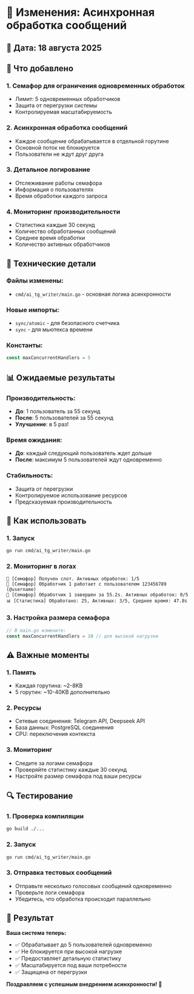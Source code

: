 # 🚦 Изменения: Асинхронная обработка сообщений

## 📅 Дата: 18 августа 2025

## 🎯 Что добавлено

### 1. **Семафор для ограничения одновременных обработок**
- Лимит: 5 одновременных обработчиков
- Защита от перегрузки системы
- Контролируемая масштабируемость

### 2. **Асинхронная обработка сообщений**
- Каждое сообщение обрабатывается в отдельной горутине
- Основной поток не блокируется
- Пользователи не ждут друг друга

### 3. **Детальное логирование**
- Отслеживание работы семафора
- Информация о пользователях
- Время обработки каждого запроса

### 4. **Мониторинг производительности**
- Статистика каждые 30 секунд
- Количество обработанных сообщений
- Среднее время обработки
- Количество активных обработчиков

## 🔧 Технические детали

### Файлы изменены:
- `cmd/ai_tg_writer/main.go` - основная логика асинхронности

### Новые импорты:
- `sync/atomic` - для безопасного счетчика
- `sync` - для мьютекса времени

### Константы:
```go
const maxConcurrentHandlers = 5
```

## 📊 Ожидаемые результаты

### Производительность:
- **До**: 1 пользователь за 55 секунд
- **После**: 5 пользователей за 55 секунд
- **Улучшение**: в 5 раз!

### Время ожидания:
- **До**: каждый следующий пользователь ждет дольше
- **После**: максимум 5 пользователей ждут одновременно

### Стабильность:
- Защита от перегрузки
- Контролируемое использование ресурсов
- Предсказуемая производительность

## 🚀 Как использовать

### 1. **Запуск**
```bash
go run cmd/ai_tg_writer/main.go
```

### 2. **Мониторинг в логах**
```
🚦 [Семафор] Получен слот. Активных обработок: 1/5
👤 [Семафор] Обработчик 1 работает с пользователем 123456789 (@username)
🚦 [Семафор] Обработчик 1 завершен за 55.2s. Активных обработок: 0/5
📊 [Статистика] Обработано: 25, Активных: 3/5, Среднее время: 47.8s
```

### 3. **Настройка размера семафора**
```go
// В main.go измените:
const maxConcurrentHandlers = 10 // для высокой нагрузки
```

## ⚠️ Важные моменты

### 1. **Память**
- Каждая горутина: ~2-8KB
- 5 горутин: ~10-40KB дополнительно

### 2. **Ресурсы**
- Сетевые соединения: Telegram API, Deepseek API
- База данных: PostgreSQL соединения
- CPU: переключения контекста

### 3. **Мониторинг**
- Следите за логами семафора
- Проверяйте статистику каждые 30 секунд
- Настройте размер семафора под ваши ресурсы

## 🔍 Тестирование

### 1. **Проверка компиляции**
```bash
go build ./...
```

### 2. **Запуск**
```bash
go run cmd/ai_tg_writer/main.go
```

### 3. **Отправка тестовых сообщений**
- Отправьте несколько голосовых сообщений одновременно
- Проверьте логи семафора
- Убедитесь, что обработка происходит параллельно

## 🎉 Результат

**Ваша система теперь:**
- ✅ Обрабатывает до 5 пользователей одновременно
- ✅ Не блокируется при высокой нагрузке
- ✅ Предоставляет детальную статистику
- ✅ Масштабируется под ваши потребности
- ✅ Защищена от перегрузки

**Поздравляем с успешным внедрением асинхронности! 🚀**
